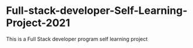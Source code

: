 # Full-stack-developer-Self-Learning-Project-2021
This is a Full Stack developer program self learning project
